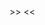 <?php return [ //0 >>>
	<<<EOMD
## First markdown string
first paragraph of first markdown string  
Still first paragraph

second paragraph
EOMD, //1
	<<<EOMD
## Second markdown string
some paragraph
EOMD];